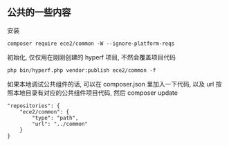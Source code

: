 ## 公共的一些内容

安装

```shell
composer require ece2/common -W --ignore-platform-reqs
```

初始化, 仅仅用在刚刚创建的 hyperf 项目, 不然会覆盖项目代码

```shell
php bin/hyperf.php vendor:publish ece2/common -f
```

如果本地调试公共组件的话, 可以在 composer.json 里加入一下代码, 以及 url 按照本地目录有对应的公共组件项目代码, 然后 composer update

```
"repositories": {
    "ece2/common": {
        "type": "path",
        "url": "../common"
    }
}
```
